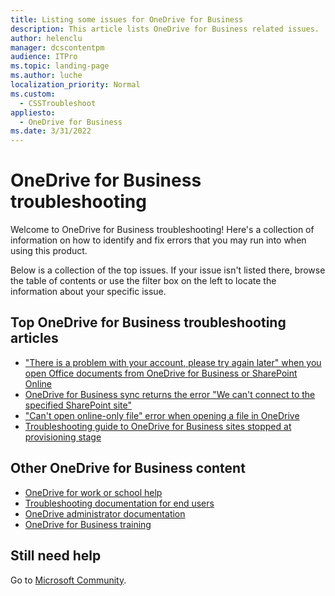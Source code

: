 ```yaml
---
title: Listing some issues for OneDrive for Business
description: This article lists OneDrive for Business related issues.
author: helenclu
manager: dcscontentpm
audience: ITPro
ms.topic: landing-page
ms.author: luche
localization_priority: Normal
ms.custom: 
  - CSSTroubleshoot
appliesto: 
  - OneDrive for Business
ms.date: 3/31/2022
---
```


# OneDrive for Business troubleshooting

Welcome to OneDrive for Business troubleshooting! Here's a collection of information on how to identify and fix errors that you may run into when using this product.

Below is a collection of the top issues. If your issue isn't listed there, browse the table of contents or use the filter box on the left to locate the information about your specific issue.

## Top OneDrive for Business troubleshooting articles

- ["There is a problem with your account, please try again later" when you open Office documents from OneDrive for Business or SharePoint Online](../SharePointOnline/Security/problem-with-your-account.md)
- [OneDrive for Business sync returns the error "We can't connect to the specified SharePoint site"](./sync/enable-co-authoring-for-onedrive-synced-file.md)
- ["Can't open online-only file" error when opening a file in OneDrive](./lists-and-libraries/cant-open-online-only-file.md)
- [Troubleshooting guide to OneDrive for Business sites stopped at provisioning stage](../SharePointOnline/sites/troubleshooting-guide-for-sites-stopped-at-provisioning.md)

## Other OneDrive for Business content

- [OneDrive for work or school help](https://support.microsoft.com/office/1eaa32e9-3229-47c2-b363-0a5306cb8c37)
- [Troubleshooting documentation for end users](https://support.microsoft.com/office/36110213-f3f6-490d-8cb7-3833539def0b)
- [OneDrive administrator documentation](/onedrive/onedrive)
- [OneDrive for Business training](https://support.microsoft.com/office/b30da4eb-ddd2-44b6-943b-e6fbfc6b8dde)

## Still need help

Go to [Microsoft Community](https://answers.microsoft.com).
